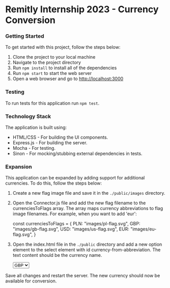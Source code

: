 # Remitly Internship 2023 - Currency Conversion

### Getting Started

To get started with this project, follow the steps below:
1. Clone the project to your local machine
2. Navigate to the project directory
3. Run `npm install` to install all of the dependencies
4. Run `npm start` to start the web server
5. Open a web browser and go to [http://localhost:3000](http://localhost:3000)

### Testing

To run tests for this application run `npm test`.

### Technology Stack

The application is built using:
- HTML/CSS - For building the UI components.
- Express.js - For building the server.
- Mocha - For testing.
- Sinon - For mocking/stubbing external dependencies in tests.

### Expansion

This application can be expanded by adding support for additional currencies. To do this, follow the steps below:
1. Create a new flag image file and save it in the `./public/images` directory.
2. Open the Connector.js file and add the new flag filename to the currenciesToFlags array. The array maps currency abbreviations to flag image filenames. For example, when you want to add 'eur':

    const currenciesToFlags = {
        PLN: "images/pl-flag.svg",
        GBP: "images/gb-flag.svg",
        USD: "images/us-flag.svg",
        EUR: "images/eu-flag.svg",
    }

3. Open the index.html file in the `./public` directory and add a new option element to the select element with id currency-from-abbreviation. The text content should be the currency name.

    <select id="currency-from-abbreviation" class="currency-abbreviation">
        <option value="GBP">GBP</option>
        <option value="USD">USD</option>
        <option value="EUR">EUR</option>
    </select>

Save all changes and restart the server. The new currency should now be available for conversion.